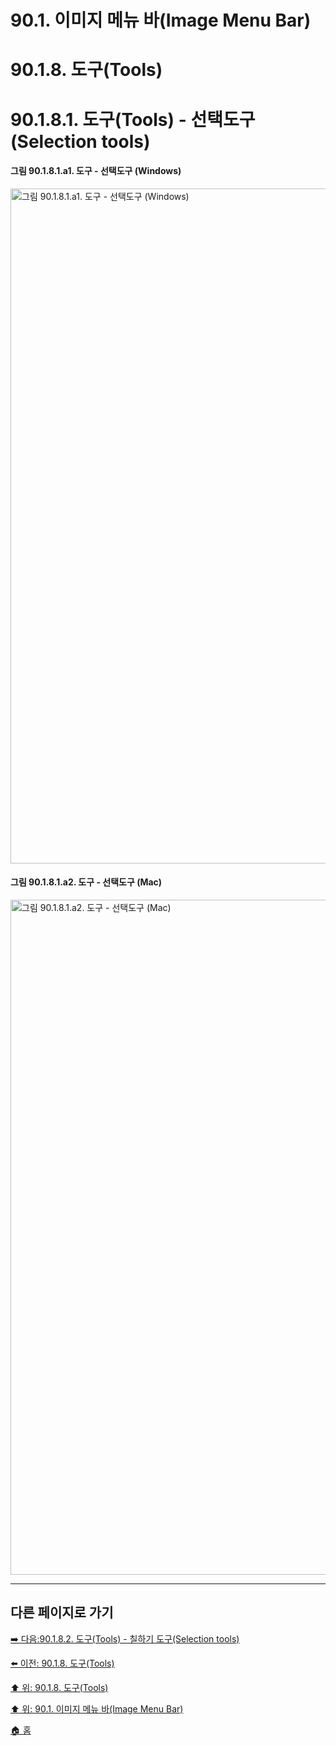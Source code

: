# 90.1. 이미지 메뉴 바(Image Menu Bar)
# 90.1.8. 도구(Tools)
# 90.1.8.1. 도구(Tools) - 선택도구(Selection tools)

#### 그림 90.1.8.1.a1. 도구 - 선택도구 (Windows)
<img width="1080" alt="그림 90.1.8.1.a1. 도구 - 선택도구 (Windows)" environment="Windows 10 GIMP 2.10.36" src="https://github.com/wonder13662/gimp/assets/15767104/a85ef310-890f-4a63-ba43-6195e03c36bc">

#### 그림 90.1.8.1.a2. 도구 - 선택도구 (Mac)
<img width="1080" alt="그림 90.1.8.1.a2. 도구 - 선택도구 (Mac)" environment="MacOS:Sonoma 14.2.1 GIMP 2.10.36" src="https://github.com/wonder13662/gimp/assets/15767104/c03fd44b-c691-4224-af7b-787a69a704f1">

***

## 다른 페이지로 가기

[➡️ 다음:90.1.8.2. 도구(Tools) - 칠하기 도구(Selection tools)](./90-01-08-toolsx-02-paint_tools.md)

[⬅️ 이전: 90.1.8. 도구(Tools)](./90-01-08-tools.md)

[⬆️ 위: 90.1.8. 도구(Tools)](./90-01-08-tools.md)

[⬆️ 위: 90.1. 이미지 메뉴 바(Image Menu Bar)](./90-01-00-image-menu-bar.md)

[🏠 홈](./00-home.md)
